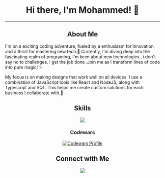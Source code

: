 <div align="center">
  <h1>Hi there, I'm Mohammed! 👋</h1>
<hr>
</div>
<h2 align="center"> About Me</h2>
  <p> I'm on a exciting coding adventure, fueled by a enthusiasm for innovation and a thirst for mastering new tech.🚀 Currently, I'm diving deep into the fascinating realm of programing, I'm keen about new technologies , i don't say no to challenges. I get the job done .Join me as I transform lines of code into pure magic! ✨</p>
<p>My focus is on making designs that work well on all devices. I use a combination of JavaScript tools like React and NodeJS, along with Typescript and SQL.  This helps me create custom solutions for each business I collaborate with.🚀</p>


<h2 align="center">Skills</h2>
<p align="center">
  <span>
    <img src="https://skillicons.dev/icons?i=css,discord,express,firebase,github,html,js,materialui,mysql,nodejs,postman,react,ts,vite,vscode&perline=5" />
  </span>
</p>

<h3 align="center">Codewars</h3>
<p align="center" >
    <a href="https://www.codewars.com/users/ham-oudi">
      <img src="https://www.codewars.com/users/ham-oudi/badges/large" alt="Codewars Profile"" />
    </a>
</p>

<h2 align="center">Connect with Me</h2>
<p align="center">
  <a href="https://www.linkedin.com/in/mohammed-hussein-3b425728a/"><img src="https://skillicons.dev/icons?i=linkedin"></a>
</p>

